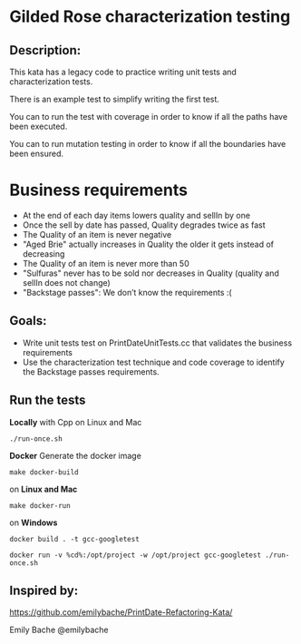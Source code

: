 # Gilded Rose characterization testing

## Description:
This kata has a legacy code to practice writing unit tests and characterization tests.

There is an example test to simplify writing the first test.

You can to run the test with coverage in order to know if all the paths have been executed.

You can to run mutation testing in order to know if all the boundaries have been ensured.

# Business requirements
- At the end of each day items lowers quality and sellIn by one
- Once the sell by date has passed, Quality degrades twice as fast
- The Quality of an item is never negative
- "Aged Brie" actually increases in Quality the older it gets instead of decreasing
- The Quality of an item is never more than 50
- "Sulfuras" never has to be sold nor decreases in Quality (quality and sellIn does not change)
- "Backstage passes": We don’t know the requirements :(


## Goals:
- Write unit tests test on PrintDateUnitTests.cc that validates the business requirements
- Use the characterization test technique and code coverage to identify the Backstage passes requirements.

## Run the tests

**Locally** with Cpp on Linux and Mac

    ./run-once.sh

**Docker**
Generate the docker image

    make docker-build

on **Linux and Mac**

    make docker-run

on **Windows**

    docker build . -t gcc-googletest

    docker run -v %cd%:/opt/project -w /opt/project gcc-googletest ./run-once.sh
    
## Inspired by:
https://github.com/emilybache/PrintDate-Refactoring-Kata/

Emily Bache @emilybache